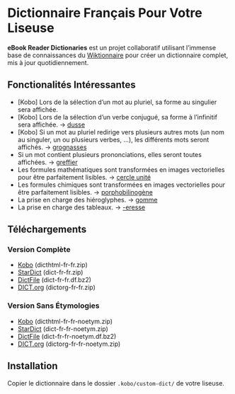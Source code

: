 # Dictionnaire Français Pour Votre Liseuse

**eBook Reader Dictionaries** est un projet collaboratif utilisant l’immense base de connaissances du [Wiktionnaire](https://fr.wiktionary.org/) pour créer un dictionnaire complet, mis à jour quotidiennement.

## Fonctionalités Intéressantes

- [Kobo] Lors de la sélection d’un mot au pluriel, sa forme au singulier sera affichée.
- [Kobo] Lors de la sélection d’un verbe conjugué, sa forme à l’infinitif sera affichée. → [dusse](screenshot-dusse.png)
- [Kobo] Si un mot au pluriel redirige vers plusieurs autres mots (un nom au singuler, un ou plusieurs verbes, ...), les différents mots seront affichés. → [grognasses](screenshot-grognasses.png)
- Si un mot contient plusieurs prononciations, elles seront toutes affichées. → [greffier](screenshot-greffier.png)
- Les formules mathématiques sont transformées en images vectorielles pour être parfaitement lisibles. → [cercle unité](screenshot-cercle_unite.png)
- Les formules chimiques sont transformées en images vectorielles pour être parfaitement lisibles. → [porphobilinogène](screenshot-porphobilinogene.png)
- La prise en charge des hiéroglyphes. → [gomme](screenshot-gomme.png)
- La prise en charge des tableaux. → [-eresse](screenshot--eresse.png)

## Téléchargements

### Version Complète

- [Kobo](https://github.com/BoboTiG/ebook-reader-dict/releases/download/fr/dicthtml-fr-fr.zip) (dicthtml-fr-fr.zip)
- [StarDict](https://github.com/BoboTiG/ebook-reader-dict/releases/download/fr/dict-fr-fr.zip) (dict-fr-fr.zip)
- [DictFile](https://github.com/BoboTiG/ebook-reader-dict/releases/download/fr/dict-fr-fr.df.bz2) (dict-fr-fr.df.bz2)
- [DICT.org](https://github.com/BoboTiG/ebook-reader-dict/releases/download/fr/dictorg-fr-fr.zip) (dictorg-fr-fr.zip)

### Version Sans Étymologies

- [Kobo](https://github.com/BoboTiG/ebook-reader-dict/releases/download/fr/dicthtml-fr-fr-noetym.zip) (dicthtml-fr-fr-noetym.zip)
- [StarDict](https://github.com/BoboTiG/ebook-reader-dict/releases/download/fr/dict-fr-fr-noetym.zip) (dict-fr-fr-noetym.zip)
- [DictFile](https://github.com/BoboTiG/ebook-reader-dict/releases/download/fr/dict-fr-fr-noetym.df.bz2) (dict-fr-fr-noetym.df.bz2)
- [DICT.org](https://github.com/BoboTiG/ebook-reader-dict/releases/download/fr/dictorg-fr-fr-noetym.zip) (dictorg-fr-fr-noetym.zip)

## Installation

Copier le dictionnaire dans le dossier `.kobo/custom-dict/` de votre liseuse.
